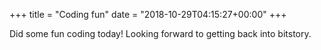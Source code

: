 +++
title = "Coding fun"
date = "2018-10-29T04:15:27+00:00"
+++

Did some fun coding today! Looking forward to getting back into bitstory.
			